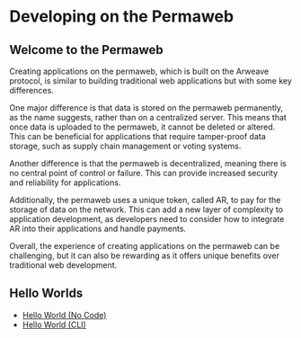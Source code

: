 # Developing on the Permaweb

## Welcome to the Permaweb

Creating applications on the permaweb, which is built on the Arweave protocol, is similar to building traditional web applications but with some key differences.

One major difference is that data is stored on the permaweb permanently, as the name suggests, rather than on a centralized server. This means that once data is uploaded to the permaweb, it cannot be deleted or altered. This can be beneficial for applications that require tamper-proof data storage, such as supply chain management or voting systems.

Another difference is that the permaweb is decentralized, meaning there is no central point of control or failure. This can provide increased security and reliability for applications.

Additionally, the permaweb uses a unique token, called AR, to pay for the storage of data on the network. This can add a new layer of complexity to application development, as developers need to consider how to integrate AR into their applications and handle payments.

Overall, the experience of creating applications on the permaweb can be challenging, but it can also be rewarding as it offers unique benefits over traditional web development.

## Hello Worlds

* [Hello World (No Code)](./quick-starts/hw-no-code.md)
* [Hello World (CLI)](./quick-starts/hw-cli.md)